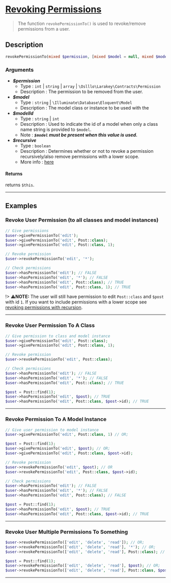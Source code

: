 # <u>Revoking Permissions</u>

> The function `revokePermissionTo()` is used to revoke/remove permissions from a user.

## Description

```php
revokePermissionTo(mixed $permission, [mixed $model = null, mixed $modelId = null], [bool $recursive = false]): $this
```

### Arguments

- ***$permission***
    - Type : `int` | `string` | `array` | `\Oslllo\Larakey\Contracts\Permission`
    - Description : The permission to be removed from the user.
- ***$model***
    - Type : `string` | `\Illuminate\Database\Eloquent\Model`
    - Description : The model class or instance to be used with the
- ***$modelId***
    - Type : `string` | `int`
    - Description : Used to indicate the id of a model when only a class name string is provided to `$model`. 
    - Note : ***`$model` must be present when this value is used.***
- ***$recursive***
    - Type : `boolean`
    - Description : Determines whether or not to revoke a permission recursively/also remove permissions with a lower scope.
    - More info : [here](basic-usage/using-permissions/revoking-permissions/with-recursion.md)

#### Returns

returns `$this`.

---

## Examples

### Revoke User Permission (to all classes and model instances) <a id="revoke-permissions"></a>

```php
// Give permissions
$user->givePermissionTo('edit');
$user->givePermissionTo('edit', Post::class);
$user->givePermissionTo('edit', Post::class, 1);
```

```php
// Revoke permission
$user->revokePermissionTo('edit', '*');
```

```php
// Check permissions
$user->hasPermissionTo('edit'); // FALSE
$user->hasPermissionTo('edit', '*'); // FALSE
$user->hasPermissionTo('edit', Post::class); // TRUE
$user->hasPermissionTo('edit', Post::class, 1); // TRUE
```

!> ⚠️**NOTE:** The user will still have permission to edit `Post::class` and `$post` with id `1`. If you want to include permissions with a lower scope see [revoking permissions with recursion](basic-usage/using-permissions/revoking-permissions/with-recursion.md).

---

### Revoke User Permission To A Class <a id="revoke-permission-to-class"></a>

```php
// Give permission to class and model instance
$user->givePermissionTo('edit', Post::class);
$user->givePermissionTo('edit', Post::class, 1);
```

```php
// Revoke permission
$user->revokePermissionTo('edit', Post::class);
```

```php
// Check permissions
$user->hasPermissionTo('edit'); // FALSE
$user->hasPermissionTo('edit', '*'); // FALSE
$user->hasPermissionTo('edit', Post::class); // TRUE

$post = Post::find(1);
$user->hasPermissionTo('edit', $post); // TRUE
$user->hasPermissionTo('edit', Post::class, $post->id); // TRUE
```

---

### Revoke Permission To A Model Instance <a id="revoke-permission-to-instance"></a>

```php
// Give user permission to model instance
$user->givePermissionTo('edit', Post::class, 1) // OR;

$post = Post::find(1);
$user->givePermissionTo('edit', $post); // OR;
$user->givePermissionTo('edit', Post::class, $post->id);
```

```php
// Revoke permission
$user->revokePermissionTo('edit', $post); // OR
$user->revokePermissionTo('edit', Post::class, $post->id);
```

```php
// Check permissions
$user->hasPermissionTo('edit'); // FALSE
$user->hasPermissionTo('edit', '*'); // FALSE
$user->hasPermissionTo('edit', Post::class); // FALSE

$post = Post::find(1);
$user->hasPermissionTo('edit', $post); // TRUE
$user->hasPermissionTo('edit', Post::class, $post->id); // TRUE
```

---

### Revoke User Multiple Permissions To Something <a id="revoke-multiple-permissions-to-something"></a>

```php
$user->revokePermissionTo(['edit', 'delete', 'read']); // OR;
$user->revokePermissionTo(['edit', 'delete', 'read'], '*'); // OR;
$user->revokePermissionTo(['edit', 'delete', 'read'], Post::class); // OR;

$post = Post::find(1);
$user->revokePermissionTo(['edit', 'delete', 'read'], $post); // OR;
$user->revokePermissionTo(['edit', 'delete', 'read'], Post::class, $post->id); // OR;
```

---
